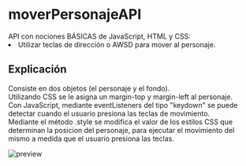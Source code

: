 # moverPersonajeAPI
<div> API con nociones BÁSICAS de JavaScript, HTML y CSS:
  <li> Utilizar teclas de dirección o AWSD para mover al personaje. </li>
 </div>
 <div>
  <h2> Explicación </h2>
    <p> Consiste en dos objetos (el personaje y el fondo). <br>
    Utilizando CSS se le asigna un margin-top y margin-left al personaje. <br>
    Con JavaScript, mediante eventListeners del tipo "keydown" se puede detectar cuando el usuario presiona las teclas de movimiento. <br>
    Mediante el método .style se modifica el valor de los estilos CSS que determinan la posicion del personaje, para ejecutar el movimiento del mismo a medida que el usuario       presiona las teclas. </p>
</div>

![preview](https://user-images.githubusercontent.com/91494874/154810845-f7774bdd-034f-4346-8558-56329b4eb24a.png)
